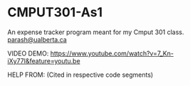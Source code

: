 # CMPUT301-As1

An expense tracker program meant for my Cmput 301 class. 
parash@ualberta.ca

VIDEO DEMO:
https://www.youtube.com/watch?v=7_Kn-iXy77I&feature=youtu.be

HELP FROM:
(Cited in respective code segments)
